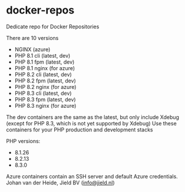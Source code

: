 # docker-repos

Dedicate repo for Docker Repositories

There are 10 versions

* NGINX (azure)
* PHP 8.1 cli (latest, dev)
* PHP 8.1 fpm (latest, dev)
* PHP 8.1 nginx (for azure)
* PHP 8.2 cli (latest, dev)
* PHP 8.2 fpm (latest, dev)
* PHP 8.2 nginx (for azure)
* PHP 8.3 cli (latest, dev)
* PHP 8.3 fpm (latest, dev)
* PHP 8.3 nginx (for azure)

The dev containers are the same as the latest, but only include Xdebug (except for PHP 8.3, which is not yet supported by Xdebug)
Use these containers for your PHP production and development stacks

PHP versions: 

- 8.1.26
- 8.2.13
- 8.3.0

Azure containers contain an SSH server and default Azure credentials.
Johan van der Heide, Jield BV (info@jield.nl)
